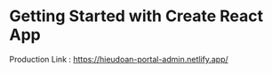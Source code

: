 # Getting Started with Create React App
Production Link : https://hieudoan-portal-admin.netlify.app/
